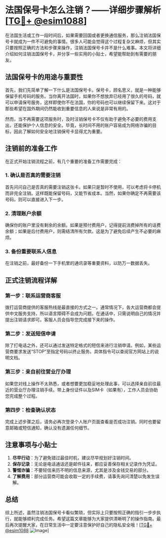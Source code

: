 # 法国保号卡怎么注销？——详细步骤解析[[TG💪+ @esim1088](https://t.me/s/esim1088)]

在法国生活或工作一段时间后，如果需要回国或者更换通信服务，那么注销法国保号卡就成为一件不可避免的事情。很多人可能会觉得这个过程复杂又麻烦，但其实只要按照正确的方法和步骤来操作，注销法国保号卡并不是什么难事。本文将详细介绍如何注销法国保号卡，并分享一些实用的小贴士，希望能帮助到有需要的朋友。

## 法国保号卡的用途与重要性

首先，我们先简单了解一下什么是法国保号卡。保号卡，顾名思义，就是一种能够保留手机号码的服务。当你离开法国时，如果你不想放弃已经用了很久的号码，就可以申请保号服务，这样即使你不在法国，你的号码也可以继续保留下来。这对于那些希望在国外期间仍然能收到重要信息的人来说是非常有用的。

然而，当不再需要这项服务时，及时注销保号卡不仅有助于避免不必要的费用支出，还能保护个人信息的安全。毕竟，长时间不用的账户容易成为网络诈骗的目标，因此了解如何安全地注销保号卡显得尤为重要。

## 注销前的准备工作

在正式开始注销流程之前，有几个重要的准备工作需要完成：

### 1. 确认是否真的需要注销
首先问问自己是否真的需要注销这张卡。如果只是暂时不使用，可以考虑将卡停机而非完全注销。这样既能保留号码，又能节省成本。当然，如果你确定不再需要该号码，则可以直接进入下一步。

### 2. 清理账户余额
确保你的账户里没有剩余的余额。如果是预付费用户，记得提前消费掉所有的话费余额；如果是后付费用户，则需结清所有欠款。这是为了避免后续产生不必要的麻烦。

### 3. 备份重要联系人信息
在注销之前，最好备份一下手机里的通讯录等重要资料，以防万一数据丢失。

## 正式注销流程详解

### 第一步：联系运营商客服
拨打运营商提供的客服热线是最直接的方式之一。通常情况下，各大运营商都会提供中文服务支持，所以语言障碍不会成为问题。在通话中，只需说明自己的情况并提出注销请求即可。客服人员会指导您完成接下来的操作。

### 第二步：发送短信申请
除了打电话之外，还可以通过发送特定格式的短信来进行注销申请。例如，某些运营商要求发送“STOP”至指定号码以终止服务。具体指令可以查阅官方网站上的说明文档。

### 第三步：亲自前往营业厅办理
如果您对线上操作不太熟悉，或者想要更加稳妥地处理此事，可以选择亲自前往最近的营业厅办理注销手续。带上身份证件以及SIM卡（如果有），工作人员会协助您完成整个过程。

### 第四步：检查确认状态
完成上述步骤之后，请务必再次登录个人账户页面查看是否成功注销。同时也要留意邮箱或短信通知，确认没有遗漏任何细节。

## 注意事项与小贴士

1. **尽早行动**：为了避免错过最佳时机，建议尽早规划好注销时间。
2. **保存记录**：无论是电话通话还是邮件往来，都应妥善保存相关记录作为凭证。
3. **警惕诈骗**：不要轻信来历不明的信息来源，尤其是涉及金钱交易的部分。
4. **了解费用**：部分运营商可能会收取一定的手续费，请事先询问清楚以免发生误解。

## 总结

综上所述，虽然注销法国保号卡看似繁琐，但实际上只要按照正确的指引一步步执行，就能够顺利完成任务。希望这篇文章能够为大家提供清晰明了的操作指南。最后再次提醒大家，在日常生活中一定要注意保护好自己的隐私安全哦！[[TG💪+ @esim1088](https://t.me/s/esim1088) ![Image](https://i.postimg.cc/4NQfJmqS/Snipaste-2025-05-13-00-14-12.png)]